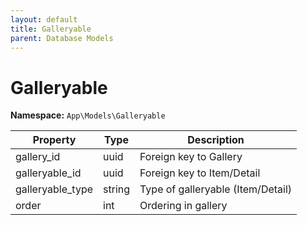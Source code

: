 ```yaml
---
layout: default
title: Galleryable
parent: Database Models
---
```


# Galleryable

**Namespace:** `App\Models\Galleryable`

| Property         | Type   | Description                       |
| ---------------- | ------ | --------------------------------- |
| gallery_id       | uuid   | Foreign key to Gallery            |
| galleryable_id   | uuid   | Foreign key to Item/Detail        |
| galleryable_type | string | Type of galleryable (Item/Detail) |
| order            | int    | Ordering in gallery               |
